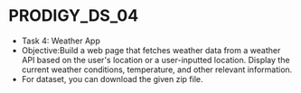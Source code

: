 # PRODIGY_DS_04
* Task 4: Weather App
* Objective:Build a web page that fetches weather data from a weather API based on the user's location or a user-inputted location. Display the current weather conditions, temperature, and other relevant information.
* For dataset, you can download the given zip file.

  

